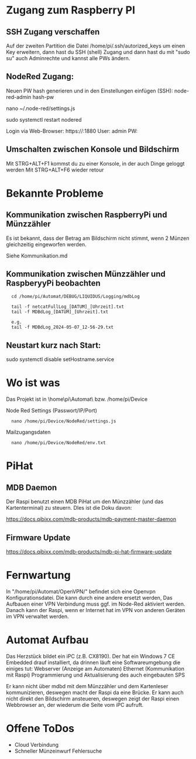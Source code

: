 # Zugang zum Raspberry PI
## SSH Zugang verschaffen

Auf der zweiten Partition die Datei /home/pi/.ssh/autorized_keys um einen Key erweitern, dann hast du SSH (shell) Zugang und dann hast du mit "sudo su" auch Adminrechte und kannst alle PWs ändern.

## NodeRed Zugang:
Neuen PW hash generieren und in den Einstellungen einfügen (SSH):
   node-red-admin hash-pw

   nano ~/.node-red/settings.js

   sudo systemctl restart nodered

Login via Web-Browser:
   https://<IP des Automaten>:1880
   User: admin
   PW: <pw>

## Umschalten zwischen Konsole und Bildschirm
Mit STRG+ALT+F1 kommst du zu einer Konsole, in der auch Dinge geloggt werden
Mit STRG+ALT+F6 wieder retour

# Bekannte Probleme
## Kommunikation zwischen RaspberryPi und Münzzähler
Es ist bekannt, dass der Betrag am Bildschirm nicht stimmt, wenn 2 Münzen gleichzeitig eingeworfen werden. 

Siehe Kommunikation.md

## Kommunikation zwischen Münzzähler und RaspberyyPi beobachten
      cd /home/pi/Automat/DEBUG/LIQUIDUS/Logging/mdbLog

      tail -f netcatFullLog_[DATUM]_[Uhrzeit].txt
      tail -f MDBdLog_[DATUM]_[Uhrzeit].txt

      e.g.
      tail -f MDBdLog_2024-05-07_12-56-29.txt

## Neustart kurz nach Start:
sudo systemctl disable setHostname.service

# Wo ist was
Das Projekt ist in \home\pi\Automat\ bzw. /home/pi/Device

Node Red Settings (Passwort/IP/Port)

      nano /home/pi/Device/NodeRed/settings.js

Mailzugangsdaten

      nano /home/pi/Device/NodeRed/env.txt

# PiHat

## MDB Daemon 
Der Raspi benutzt einen MDB PiHat um den Münzzähler (und das Kartenterminal) zu steuern. DIes ist die Doku davon:

https://docs.qibixx.com/mdb-products/mdb-payment-master-daemon

## Firmware Update
https://docs.qibixx.com/mdb-products/mdb-pi-hat-firmware-update

# Fernwartung

In "/home/pi/Automat/OpenVPN/" befindet sich eine Openvpn Konfigurationsdatei. Die kann durch eine andere ersetzt werden, Das Aufbauen einer VPN Verbindung muss ggf. im Node-Red aktiviert werden. Danach kann der Raspi, wenn er Internet hat im VPN von anderen Geräten im VPN verwaltet werden.

# Automat Aufbau

Das Herzstück bildet ein iPC (z.B. CX8190). Der hat ein Windows 7 CE Embedded drauf installiert, da drinnen läuft eine Softwareumgebung die einiges tut:
Webserver (Anzeige am Automaten)
Ethernet (Kommunikation mit Raspi)
Programmierung und Aktualisierung des auch eingebauten SPS

Er kann nicht über mdbd mit dem Münzzähler und dem Kartenleser kommunizieren, deswegen macht der Raspi da eine Brücke. Er kann auch nicht direkt den Bildschirm ansteueren, deswegen zeigt der Raspi einen Webbrowser an, der wiederum die Seite vom iPC aufruft.

# Offene ToDos

 * Cloud Verbindung 
 * Schneller Münzeinwurf Fehlersuche
